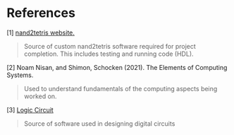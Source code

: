 # References

[1] [nand2tetris website.](https://www.nand2tetris.org/)
>Source of custom nand2tetris software required for project completion. This includes testing and running code (HDL).

[2] Noam Nisan, and Shimon, Schocken (2021). The Elements of Computing Systems.
>Used to understand fundamentals of the computing aspects being worked on.

[3] [Logic Circuit](https://www.logiccircuit.org/)
>Source of software used in designing digital circuits